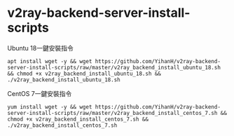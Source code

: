 # v2ray-backend-server-install-scripts


Ubuntu 18一鍵安裝指令
```
apt install wget -y && wget https://github.com/YihanH/v2ray-backend-server-install-scripts/raw/master/v2ray_backend_install_ubuntu_18.sh && chmod +x v2ray_backend_install_ubuntu_18.sh && ./v2ray_backend_install_ubuntu_18.sh
```
CentOS 7一鍵安裝指令
```
yum install wget -y && wget https://github.com/YihanH/v2ray-backend-server-install-scripts/raw/master/v2ray_backend_install_centos_7.sh && chmod +x v2ray_backend_install_centos_7.sh && ./v2ray_backend_install_centos_7.sh
```
